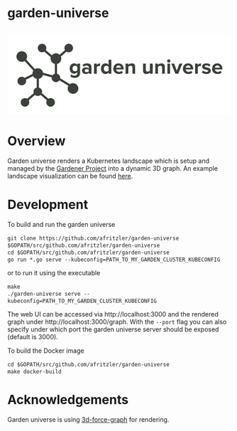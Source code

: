 # garden-universe
![garden universe logo](images/logo.png)
---

# Overview
Garden universe renders a Kubernetes landscape which is setup and managed by the [Gardener Project](https://github.com/gardener/gardener) into a dynamic 3D graph. An example landscape visualization can be found [here](images/universe.png).

# Development

To build and run the garden universe
```
git clone https://github.com/afritzler/garden-universe $GOPATH/src/github.com/afritzler/garden-universe
cd $GOPATH/src/github.com/afritzler/garden-universe
go run *.go serve --kubeconfig=PATH_TO_MY_GARDEN_CLUSTER_KUBECONFIG
```

or to run it using the executable
```
make
./garden-universe serve --kubeconfig=PATH_TO_MY_GARDEN_CLUSTER_KUBECONFIG
```

The web UI can be accessed via http://localhost:3000 and the rendered graph under http://localhost:3000/graph.
With the `--port` flag you can also specify under which port the garden universe server should be exposed (default is 3000).

To build the Docker image
```
cd $GOPATH/src/github.com/afritzler/garden-universe
make docker-build
```

# Acknowledgements
Garden universe is using [3d-force-graph](https://github.com/vasturiano/3d-force-graph) for rendering. 
